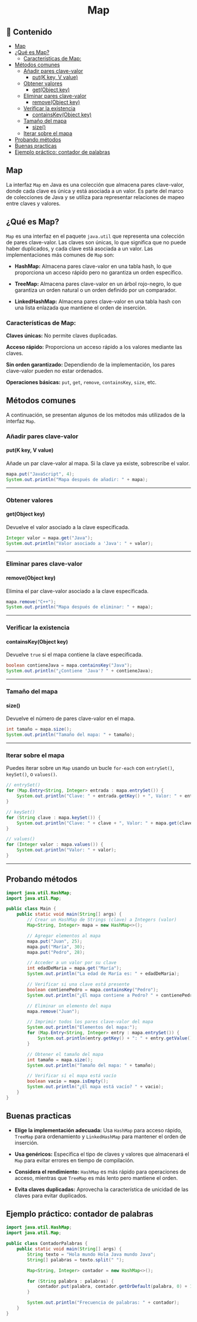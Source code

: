 <h1 align="center">Map</h1>

<h2>📑 Contenido</h2>

- [Map](#map)
- [¿Qué es Map?](#qué-es-map)
  - [Características de Map:](#características-de-map)
- [Métodos comunes](#métodos-comunes)
  - [Añadir pares clave-valor](#añadir-pares-clave-valor)
    - [put(K key, V value)](#putk-key-v-value)
  - [Obtener valores](#obtener-valores)
    - [get(Object key)](#getobject-key)
  - [Eliminar pares clave-valor](#eliminar-pares-clave-valor)
    - [remove(Object key)](#removeobject-key)
  - [Verificar la existencia](#verificar-la-existencia)
    - [containsKey(Object key)](#containskeyobject-key)
  - [Tamaño del mapa](#tamaño-del-mapa)
    - [size()](#size)
  - [Iterar sobre el mapa](#iterar-sobre-el-mapa)
- [Probando métodos](#probando-métodos)
- [Buenas practicas](#buenas-practicas)
- [Ejemplo práctico: contador de palabras](#ejemplo-práctico-contador-de-palabras)

## Map

La interfaz `Map` en Java es una colección que almacena pares clave-valor, donde cada clave es única y está asociada a un valor. Es parte del marco de colecciones de Java y se utiliza para representar relaciones de mapeo entre claves y valores.

## ¿Qué es Map?

`Map` es una interfaz en el paquete `java.util` que representa una colección de pares clave-valor. Las claves son únicas, lo que significa que no puede haber duplicados, y cada clave está asociada a un valor. Las implementaciones más comunes de `Map` son:

- **HashMap:** Almacena pares clave-valor en una tabla hash, lo que proporciona un acceso rápido pero no garantiza un orden específico.

- **TreeMap:** Almacena pares clave-valor en un árbol rojo-negro, lo que garantiza un orden natural o un orden definido por un comparador.

- **LinkedHashMap:** Almacena pares clave-valor en una tabla hash con una lista enlazada que mantiene el orden de inserción.

### Características de Map:

**Claves únicas:** No permite claves duplicadas.

**Acceso rápido:** Proporciona un acceso rápido a los valores mediante las claves.

**Sin orden garantizado:** Dependiendo de la implementación, los pares clave-valor pueden no estar ordenados.

**Operaciones básicas:** `put`, `get`, `remove`, `containsKey`, `size`, etc.

## Métodos comunes

A continuación, se presentan algunos de los métodos más utilizados de la interfaz `Map`.

### Añadir pares clave-valor

#### put(K key, V value)

Añade un par clave-valor al mapa. Si la clave ya existe, sobrescribe el valor.

```java
mapa.put("JavaScript", 4);
System.out.println("Mapa después de añadir: " + mapa);
```

---

### Obtener valores

#### get(Object key)

Devuelve el valor asociado a la clave especificada.

```java
Integer valor = mapa.get("Java");
System.out.println("Valor asociado a 'Java': " + valor);
```

---

### Eliminar pares clave-valor

#### remove(Object key)

Elimina el par clave-valor asociado a la clave especificada.

```java
mapa.remove("C++");
System.out.println("Mapa después de eliminar: " + mapa);
```

---

### Verificar la existencia

#### containsKey(Object key)

Devuelve `true` si el mapa contiene la clave especificada.

```java
boolean contieneJava = mapa.containsKey("Java");
System.out.println("¿Contiene 'Java'? " + contieneJava);
```

---

### Tamaño del mapa

#### size()

Devuelve el número de pares clave-valor en el mapa.

```java
int tamaño = mapa.size();
System.out.println("Tamaño del mapa: " + tamaño);
```

---

### Iterar sobre el mapa

Puedes iterar sobre un `Map` usando un bucle `for-each` con `entrySet()`, `keySet()`, o `values()`.

```java
// entrySet()
for (Map.Entry<String, Integer> entrada : mapa.entrySet()) {
    System.out.println("Clave: " + entrada.getKey() + ", Valor: " + entrada.getValue());
}

// keySet()
for (String clave : mapa.keySet()) {
    System.out.println("Clave: " + clave + ", Valor: " + mapa.get(clave));
}

// values()
for (Integer valor : mapa.values()) {
    System.out.println("Valor: " + valor);
}
```

---

## Probando métodos

```java
import java.util.HashMap;
import java.util.Map;

public class Main {
    public static void main(String[] args) {
        // Crear un HashMap de Strings (clave) a Integers (valor)
        Map<String, Integer> mapa = new HashMap<>();

        // Agregar elementos al mapa
        mapa.put("Juan", 25);
        mapa.put("María", 30);
        mapa.put("Pedro", 28);

        // Acceder a un valor por su clave
        int edadDeMaria = mapa.get("María");
        System.out.println("La edad de María es: " + edadDeMaria);

        // Verificar si una clave está presente
        boolean contienePedro = mapa.containsKey("Pedro");
        System.out.println("¿El mapa contiene a Pedro? " + contienePedro);

        // Eliminar un elemento del mapa
        mapa.remove("Juan");

        // Imprimir todos los pares clave-valor del mapa
        System.out.println("Elementos del mapa:");
        for (Map.Entry<String, Integer> entry : mapa.entrySet()) {
            System.out.println(entry.getKey() + ": " + entry.getValue());
        }

        // Obtener el tamaño del mapa
        int tamaño = mapa.size();
        System.out.println("Tamaño del mapa: " + tamaño);

        // Verificar si el mapa está vacío
        boolean vacio = mapa.isEmpty();
        System.out.println("¿El mapa está vacío? " + vacio);
    }
}
```

## Buenas practicas

- **Elige la implementación adecuada:** Usa `HashMap` para acceso rápido, `TreeMap` para ordenamiento y `LinkedHashMap` para mantener el orden de inserción.

- **Usa genéricos:** Especifica el tipo de claves y valores que almacenará el `Map` para evitar errores en tiempo de compilación.

- **Considera el rendimiento:** `HashMap` es más rápido para operaciones de acceso, mientras que `TreeMap` es más lento pero mantiene el orden.

- **Evita claves duplicadas:** Aprovecha la característica de unicidad de las claves para evitar duplicados.

## Ejemplo práctico: contador de palabras

```java
import java.util.HashMap;
import java.util.Map;

public class ContadorPalabras {
    public static void main(String[] args) {
        String texto = "Hola mundo Hola Java mundo Java";
        String[] palabras = texto.split(" ");

        Map<String, Integer> contador = new HashMap<>();

        for (String palabra : palabras) {
            contador.put(palabra, contador.getOrDefault(palabra, 0) + 1);
        }

        System.out.println("Frecuencia de palabras: " + contador);
    }
}
```
